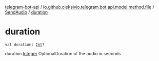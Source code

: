 [telegram-bot-api](../../index.md) / [io.github.oleksivio.telegram.bot.api.model.method.file](../index.md) / [SendAudio](index.md) / [duration](./duration.md)

# duration

`val duration: `[`Int`](https://kotlinlang.org/api/latest/jvm/stdlib/kotlin/-int/index.html)`?`

duration [Integer](https://docs.oracle.com/javase/6/docs/api/java/lang/Integer.html) OptionalDuration of the audio in seconds

